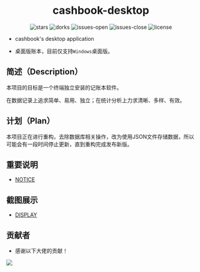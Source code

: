 <h1 align="center">cashbook-desktop</h1>

<p align="center">
  <img alt="stars" src="https://img.shields.io/github/stars/dingdangdog/cashbook-desktop" />
  <img alt="dorks" src="https://img.shields.io/github/forks/dingdangdog/cashbook-desktop" />
  <img alt="issues-open" src="https://img.shields.io/github/issues/dingdangdog/cashbook-desktop?color=important" />
  <img alt="issues-close" src="https://img.shields.io/github/issues-closed/dingdangdog/cashbook-desktop?color=green" />
  <img alt="license" src="https://img.shields.io/badge/license-MIT-yellow.svg" />
</p>

- cashbook's desktop application

- 桌面版账本，目前仅支持`Windows`桌面版。

## 简述（Description）

本项目的目标是一个终端独立安装的记账本软件。

在数据记录上追求简单、易用、独立；在统计分析上力求清晰、多样、有效。

## 计划（Plan）

本项目正在进行重构，去除数据库相关操作，改为使用JSON文件存储数据，所以可能会有一段时间停止更新，直到重构完成发布新版。

## 重要说明

- [NOTICE](./NOTICE.md)

## 截图展示

- [DISPLAY](./DISPLAY.md)

## 贡献者

- 感谢以下大佬的贡献！

<a href="https://github.com/dingdangdog/cashbook-desktop/graphs/contributors"><img src="https://contrib.rocks/image?repo=dingdangdog/cashbook-desktop" /></a>

